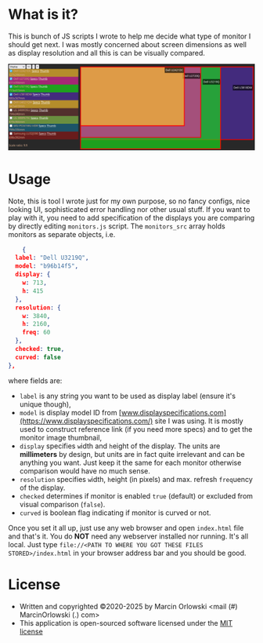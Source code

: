 # What is it? #

This is bunch of JS scripts I wrote to help me decide what type of monitor I should get next.
I was mostly concerned about screen dimensions as well as display resolution and all this is can be
visually compared.

![Example](img/screenshot.png)

# Usage #

Note, this is tool I wrote just for my own purpose, so no fancy configs, nice looking UI,
sophisticated error handling nor other usual stuff. If you want to play with it, you need to add
specification of the displays you are comparing by directly editing `monitors.js` script.
The `monitors_src` array holds monitors as separate objects, i.e.

```json
    {
  label: "Dell U3219Q",
  model: "b96b14f5",
  display: {
    w: 713,
    h: 415
  },
  resolution: {
    w: 3840,
    h: 2160,
    freq: 60
  },
  checked: true,
  curved: false
},
```

where fields are:

* `label` is any string you want to be used as display label (ensure it's unique though),
* `model` is display model ID
  from [www.displayspecifications.com](https://www.displayspecifications.com/) site I was using. It
  is mostly used to construct reference link (if you need more specs) and to get the monitor image
  thumbnail,
* `display` specifies `w`idth and `h`eight of the display. The units are **millimeters** by design,
  but units are in fact quite irrelevant and can be anything you want. Just keep it the same for
  each monitor  otherwise comparison would have no much sense.
* `resolution` specifies `w`idth, `h`eight (in pixels) and max. refresh `freq`uency of the display.
* `checked` determines if monitor is enabled `true` (default) or excluded from visual
  comparison (`false`).
* `curved` is boolean flag indicating if monitor is curved or not.

Once you set it all up, just use any web browser and open `index.html` file and that's it. You do 
**NOT** need any webserver installed nor running. It's all local. Just type
`file://<PATH TO WHERE YOU GOT THESE FILES STORED>/index.html` in your browser address bar and
you should be good.

# License #

* Written and copyrighted &copy;2020-2025 by Marcin Orlowski <mail (#) MarcinOrlowski (.) com>
* This application is open-sourced software licensed under
  the [MIT license](http://opensource.org/licenses/MIT)
